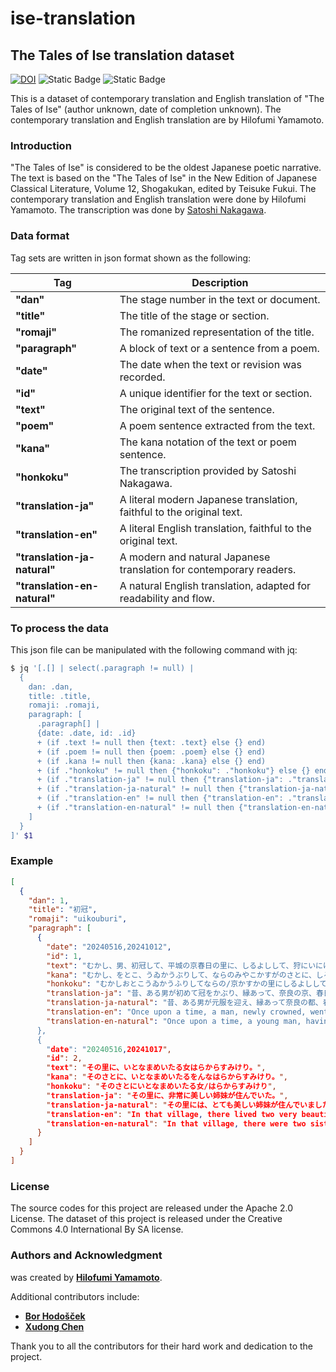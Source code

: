 # **ise-translation**

## The Tales of Ise translation dataset

[![DOI](https://zenodo.org/badge/878207767.svg)](https://doi.org/10.5281/zenodo.13994482)
![Static Badge](https://img.shields.io/badge/json-passing-brightgreen)
![Static Badge](https://img.shields.io/badge/github-repository-blue?logo=github)

<!--
これは伊勢物語(作者不詳、成立年代不詳)の現代語訳、英語訳のデータセットです。
現代語訳および英語訳は、山元啓史によるものです。
-->

This is a dataset of contemporary translation and English translation of "The Tales of Ise" (author unknown, date of completion unknown).
The contemporary translation and English translation are by Hilofumi Yamamoto.

### **Introduction**

<!--
伊勢物語は、日本の最古の歌物語とされる作品です。
伊勢物語 新編日本古典文学全集12 小学館 福井貞助 校注を参考にした。
現代語訳と英訳は山元啓史が行った。
翻刻は、 中川聡氏</a>による翻刻を利用した。
-->

"The Tales of Ise" is considered to be the oldest Japanese poetic narrative.
The text is based on the "The Tales of Ise" in the New Edition of Japanese Classical Literature, Volume 12, Shogakukan, edited by Teisuke Fukui.
The contemporary translation and English translation were done by Hilofumi Yamamoto.
The transcription was done by [Satoshi Nakagawa](https://yatanavi.org/text/ise/index.html#google_vignette).

### **Data format**

Tag sets are written in json format shown as the following:

| Tag                          | Description                                                           |
| ---------------------------- | --------------------------------------------------------------------- |
| **"dan"**                    | The stage number in the text or document.                             |
| **"title"**                  | The title of the stage or section.                                    |
| **"romaji"**                 | The romanized representation of the title.                            |
| **"paragraph"**              | A block of text or a sentence from a poem.                            |
| **"date"**                   | The date when the text or revision was recorded.                      |
| **"id"**                     | A unique identifier for the text or section.                          |
| **"text"**                   | The original text of the sentence.                                    |
| **"poem"**                   | A poem sentence extracted from the text.                              |
| **"kana"**                   | The kana notation of the text or poem sentence.                       |
| **"honkoku"**                | The transcription provided by Satoshi Nakagawa.                       |
| **"translation-ja"**         | A literal modern Japanese translation, faithful to the original text. |
| **"translation-en"**         | A literal English translation, faithful to the original text.         |
| **"translation-ja-natural"** | A modern and natural Japanese translation for contemporary readers.   |
| **"translation-en-natural"** | A natural English translation, adapted for readability and flow.      |

### **To process the data**

<!--
このjsonファイルは、以下のコマンド, jq で操作できる。
-->

This json file can be manipulated with the following command with jq:

```bash
$ jq '[.[] | select(.paragraph != null) |
  {
    dan: .dan,
    title: .title,
    romaji: .romaji,
    paragraph: [
      .paragraph[] |
      {date: .date, id: .id}
      + (if .text != null then {text: .text} else {} end)
      + (if .poem != null then {poem: .poem} else {} end)
      + (if .kana != null then {kana: .kana} else {} end)
      + (if ."honkoku" != null then {"honkoku": ."honkoku"} else {} end)
      + (if ."translation-ja" != null then {"translation-ja": ."translation-ja"} else {} end)
      + (if ."translation-ja-natural" != null then {"translation-ja-natural": ."translation-ja-natural"} else {} end)
      + (if ."translation-en" != null then {"translation-en": ."translation-en"} else {} end)
      + (if ."translation-en-natural" != null then {"translation-en-natural": ."translation-en-natural"} else {} end)
    ]
  }
]' $1
```

### **Example**

```json
[
  {
    "dan": 1,
    "title": "初冠",
    "romaji": "uikouburi",
    "paragraph": [
      {
        "date": "20240516,20241012",
        "id": 1,
        "text": "むかし、男、初冠して、平城の京春日の里に、しるよしして、狩にいにけり。",
        "kana": "むかし、をとこ、うゐかうぶりして、ならのみやこかすがのさとに、しるよしして、かりにいにけり。",
        "honkoku": "むかしおとこうゐかうふりしてならの/京かすかの里にしるよししてかりに/いにけり",
        "translation-ja": "昔、ある男が初めて冠をかぶり、縁あって、奈良の京、春日の里に狩りに行った。",
        "translation-ja-natural": "昔、ある男が元服を迎え、縁あって奈良の都、春日の里へ狩りに出かけました。",
        "translation-en": "Once upon a time, a man, newly crowned, went hunting in the village of Kasuga in Nara.",
        "translation-en-natural": "Once upon a time, a young man, having just come of age, went hunting in the village of Kasuga in Nara
      },
      {
        "date": "20240516,20241017",
        "id": 2,
        "text": "その里に、いとなまめいたる女はらからすみけり。",
        "kana": "そのさとに、いとなまめいたるをんなはらからすみけり。",
        "honkoku": "そのさとにいとなまめいたる女/はらからすみけり",
        "translation-ja": "その里に、非常に美しい姉妹が住んでいた。",
        "translation-ja-natural": "その里には、とても美しい姉妹が住んでいました。",
        "translation-en": "In that village, there lived two very beautiful sisters.",
        "translation-en-natural": "In that village, there were two sisters who were truly beautiful."
      }
    ]
  }
]
```

### **License**

The source codes for this project are released under the Apache 2.0 License.
The dataset of this project is released under the Creative Commons 4.0 International By SA license.

### **Authors and Acknowledgment**

was created by **[Hilofumi Yamamoto](https://github.com/yamagen)**.

Additional contributors include:

- **[Bor Hodošček](https://github.com/borh)**
- **[Xudong Chen](https://github.com/idiig)**

Thank you to all the contributors for their hard work and dedication to the project.
